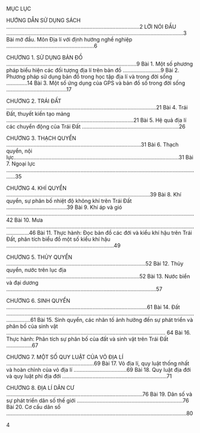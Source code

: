 MỤC LỤC

HƯỚNG DẪN SỬ DỤNG SÁCH ........................................................................................2
LỜI NÓI ĐẦU .....................................................................................................................3
Bài mở đầu. Môn Địa lí với định hướng nghề nghiệp ..........................................................6

CHƯƠNG 1. SỬ DỤNG BẢN ĐỒ ......................................................................................9
Bài 1. Một số phương pháp biểu hiện các đối tượng địa lí trên bản đồ .........................9
Bài 2. Phương pháp sử dụng bản đồ trong học tập địa lí và trong đời sống ..............14
Bài 3. Một số ứng dụng của GPS và bản đồ số trong đời sống ........................................17

CHƯƠNG 2. TRÁI ĐẤT ...................................................................................................21
Bài 4. Trái Đất, thuyết kiến tạo mảng ....................................................................................21
Bài 5. Hệ quả địa lí các chuyển động của Trái Đất ................................................................26

CHƯƠNG 3. THẠCH QUYỂN .........................................................................................31
Bài 6. Thạch quyển, nội lực.............................................................................................................31
Bài 7. Ngoại lực ..................................................................................................................................35

CHƯƠNG 4. KHÍ QUYỂN ...............................................................................................39
Bài 8. Khí quyển, sự phân bố nhiệt độ không khí trên Trái Đất ........................................39
Bài 9. Khí áp và gió ............................................................................................................................42
Bài 10. Mưa ...........................................................................................................................................46
Bài 11. Thực hành: Đọc bản đồ các đới và kiểu khí hậu trên Trái Đất,
phân tích biểu đồ một số kiểu khí hậu .......................................................................49

CHƯƠNG 5. THỦY QUYỂN ............................................................................................52
Bài 12. Thủy quyển, nước trên lục địa ........................................................................................52
Bài 13. Nước biển và đại dương ...................................................................................................57

CHƯƠNG 6. SINH QUYỂN .............................................................................................61
Bài 14. Đất ............................................................................................................................................61
Bài 15. Sinh quyển, các nhân tố ảnh hưởng đến sự phát triển và phân bố
của sinh vật ......................................................................................................... 64
Bài 16. Thực hành: Phân tích sự phân bố của đất và sinh vật trên Trái Đất .................67

CHƯƠNG 7. MỘT SỐ QUY LUẬT CỦA VỎ ĐỊA LÍ ..........................................................69
Bài 17. Vỏ địa lí, quy luật thống nhất và hoàn chỉnh của vỏ địa lí ...................................69
Bài 18. Quy luật địa đới và quy luật phi địa đới .....................................................................71

CHƯƠNG 8. ĐỊA LÍ DÂN CƯ ..........................................................................................76
Bài 19. Dân số và sự phát triển dân số thế giới ......................................................................76
Bài 20. Cơ cấu dân số .......................................................................................................................80

4